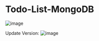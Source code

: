 # Todo-List-MongoDB


![image](https://github.com/Jolin-123/Todo-List-MongoDB/assets/101018568/02e377b9-a299-4fb7-a270-a6ddc66fdda7)


Update Version:
![image](https://github.com/Jolin-123/Todo-List-MongoDB/assets/101018568/6bfc3396-15d5-4e69-b272-c0fd8d2d6c98)


